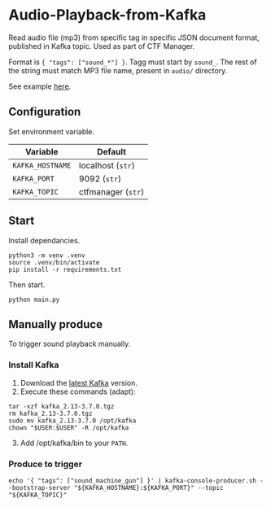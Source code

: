 # Audio-Playback-from-Kafka

Read audio file (mp3) from specific tag in specific JSON document format, published in Kafka topic. Used as part of CTF Manager.

Format is `{ "tags": ["sound_*"] }`. Tagg must start by `sound_`. The rest of the string must match MP3 file name, present in `audio/` directory.

See example [here](#produce-to-trigger).

## Configuration

Set environment variable.

| Variable         | Default            |
| ---------------- | ------------------ |
| `KAFKA_HOSTNAME` | localhost (`str`)  |
| `KAFKA_PORT`     | 9092 (`str`)       |
| `KAFKA_TOPIC`    | ctfmanager (`str`) |

## Start

Install dependancies.

```shell
python3 -m venv .venv
source .venv/bin/activate
pip install -r requirements.txt
```

Then start.

```shell
python main.py
```

## Manually produce

To trigger sound playback manually.

### Install Kafka

1. Download the [latest Kafka](https://www.apache.org/dyn/closer.cgi?path=/kafka/3.7.0/kafka_2.13-3.7.0.tgz#http) version.
2. Execute these commands (adapt):

```shell
tar -xzf kafka_2.13-3.7.0.tgz
rm kafka_2.13-3.7.0.tgz
sudo mv kafka_2.13-3.7.0 /opt/kafka
chown "$USER:$USER" -R /opt/kafka
```

3. Add /opt/kafka/bin to your `PATH`.

### Produce to trigger

```shell
echo '{ "tags": ["sound_machine_gun"] }' | kafka-console-producer.sh --bootstrap-server "${KAFKA_HOSTNAME}:${KAFKA_PORT}" --topic "${KAFKA_TOPIC}"
```
